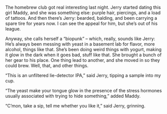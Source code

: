 The homebrew club got real interesting last night. Jerry started dating this girl Maddy, and she was something else: purple hair, piercings, and a load of tattoos. And then there’s Jerry: bearded, balding, and been carrying a spare tire for years now. I can see the appeal for him, but she’s out of his league.

<!--more-->

Anyway, she calls herself a “biopunk” – which, really, sounds like Jerry: He’s always been messing with yeast in a basement lab for flavor, more alcohol, things like that. She’s been doing weird things with yogurt, making it glow in the dark when it goes bad, stuff like that. She brought a bunch of her gear to his place. One thing lead to another, and she moved in so they could brew. Well, that, and other things.

“This is an unfiltered lie-detector IPA,” said Jerry, tipping a sample into my cup.

“The yeast make your tongue glow in the presence of the stress hormones usually associated with trying to hide something,” added Maddy.

“C’mon, take a sip, tell me whether you like it,” said Jerry, grinning.